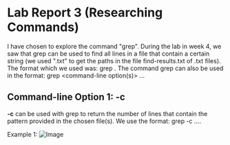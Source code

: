 # Lab Report 3 (Researching Commands)

I have chosen to explore the command "grep". During the lab in week 4, we saw that grep can be used to find all lines in a file that contain a certain string (we used ".txt" to get the paths in the file find-results.txt of .txt files).
The format which we used was: grep <some string> <file>. The command grep can also be used in the format: grep <command-line option(s)> <pattern> <file1> <file2> ...

## Command-line Option 1: -c
**-c** can be used with grep to return the number of lines that contain the pattern provided in the chosen file(s).
We use the format: grep -c <pattern> <file1> <file2> ....

Example 1:
![Image](Users/almogbar/Desktop/-cExamle1)
  

